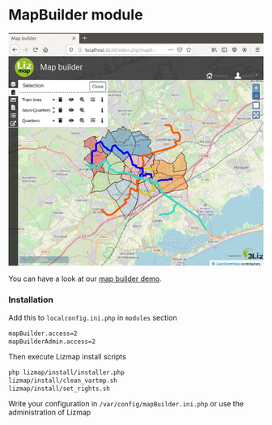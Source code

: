 MapBuilder module
=================

![demo](demo.jpg "3Liz Map Builder")

You can have a look at our [map builder demo](https://demo.lizmap.com/lizmap_3_2/index.php/mapBuilder/).

### Installation

Add this to `localconfig.ini.php` in `modules` section
```
mapBuilder.access=2
mapBuilderAdmin.access=2

```

Then execute Lizmap install scripts

```
php lizmap/install/installer.php
lizmap/install/clean_vartmp.sh
lizmap/install/set_rights.sh
```

Write your configuration in `/var/config/mapBuilder.ini.php` or use the administration of Lizmap
